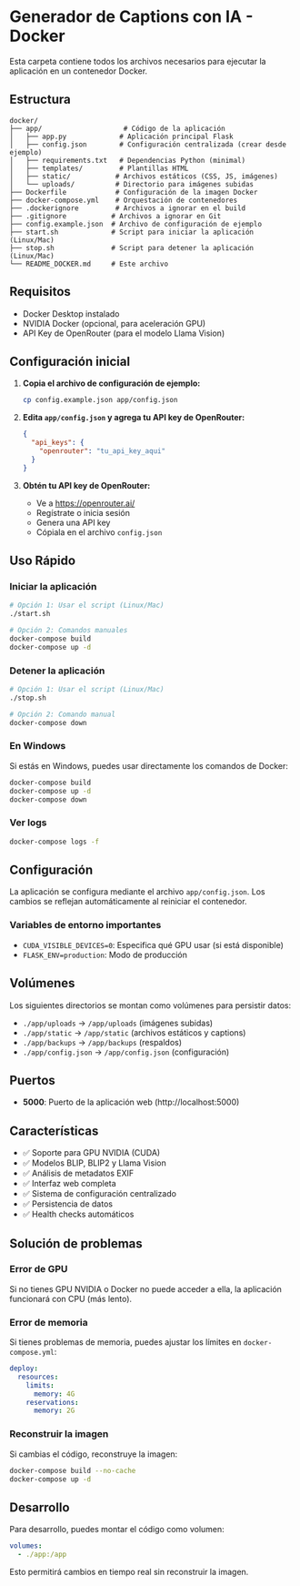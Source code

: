 # Generador de Captions con IA - Docker

Esta carpeta contiene todos los archivos necesarios para ejecutar la aplicación en un contenedor Docker.

## Estructura

```
docker/
├── app/                    # Código de la aplicación
│   ├── app.py             # Aplicación principal Flask
│   ├── config.json        # Configuración centralizada (crear desde ejemplo)
│   ├── requirements.txt   # Dependencias Python (minimal)
│   ├── templates/         # Plantillas HTML
│   ├── static/           # Archivos estáticos (CSS, JS, imágenes)
│   └── uploads/          # Directorio para imágenes subidas
├── Dockerfile            # Configuración de la imagen Docker
├── docker-compose.yml    # Orquestación de contenedores
├── .dockerignore         # Archivos a ignorar en el build
├── .gitignore           # Archivos a ignorar en Git
├── config.example.json  # Archivo de configuración de ejemplo
├── start.sh             # Script para iniciar la aplicación (Linux/Mac)
├── stop.sh              # Script para detener la aplicación (Linux/Mac)
└── README_DOCKER.md     # Este archivo
```

## Requisitos

- Docker Desktop instalado
- NVIDIA Docker (opcional, para aceleración GPU)
- API Key de OpenRouter (para el modelo Llama Vision)

## Configuración inicial

1. **Copia el archivo de configuración de ejemplo:**
   ```bash
   cp config.example.json app/config.json
   ```

2. **Edita `app/config.json` y agrega tu API key de OpenRouter:**
   ```json
   {
     "api_keys": {
       "openrouter": "tu_api_key_aqui"
     }
   }
   ```

3. **Obtén tu API key de OpenRouter:**
   - Ve a https://openrouter.ai/
   - Regístrate o inicia sesión
   - Genera una API key
   - Cópiala en el archivo `config.json`

## Uso Rápido

### Iniciar la aplicación
```bash
# Opción 1: Usar el script (Linux/Mac)
./start.sh

# Opción 2: Comandos manuales
docker-compose build
docker-compose up -d
```

### Detener la aplicación
```bash
# Opción 1: Usar el script (Linux/Mac)
./stop.sh

# Opción 2: Comando manual
docker-compose down
```

### En Windows
Si estás en Windows, puedes usar directamente los comandos de Docker:
```cmd
docker-compose build
docker-compose up -d
docker-compose down
```

### Ver logs
```bash
docker-compose logs -f
```

## Configuración

La aplicación se configura mediante el archivo `app/config.json`. Los cambios se reflejan automáticamente al reiniciar el contenedor.

### Variables de entorno importantes

- `CUDA_VISIBLE_DEVICES=0`: Especifica qué GPU usar (si está disponible)
- `FLASK_ENV=production`: Modo de producción

## Volúmenes

Los siguientes directorios se montan como volúmenes para persistir datos:

- `./app/uploads` → `/app/uploads` (imágenes subidas)
- `./app/static` → `/app/static` (archivos estáticos y captions)
- `./app/backups` → `/app/backups` (respaldos)
- `./app/config.json` → `/app/config.json` (configuración)

## Puertos

- **5000**: Puerto de la aplicación web (http://localhost:5000)

## Características

- ✅ Soporte para GPU NVIDIA (CUDA)
- ✅ Modelos BLIP, BLIP2 y Llama Vision
- ✅ Análisis de metadatos EXIF
- ✅ Interfaz web completa
- ✅ Sistema de configuración centralizado
- ✅ Persistencia de datos
- ✅ Health checks automáticos

## Solución de problemas

### Error de GPU
Si no tienes GPU NVIDIA o Docker no puede acceder a ella, la aplicación funcionará con CPU (más lento).

### Error de memoria
Si tienes problemas de memoria, puedes ajustar los límites en `docker-compose.yml`:

```yaml
deploy:
  resources:
    limits:
      memory: 4G
    reservations:
      memory: 2G
```

### Reconstruir la imagen
Si cambias el código, reconstruye la imagen:

```bash
docker-compose build --no-cache
docker-compose up -d
```

## Desarrollo

Para desarrollo, puedes montar el código como volumen:

```yaml
volumes:
  - ./app:/app
```

Esto permitirá cambios en tiempo real sin reconstruir la imagen.
